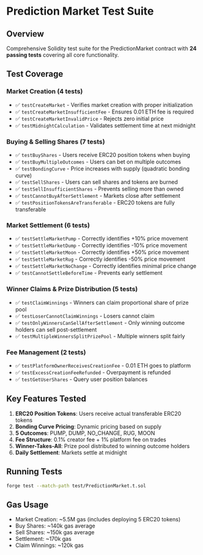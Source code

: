 # Prediction Market Test Suite

## Overview
Comprehensive Solidity test suite for the PredictionMarket contract with **24 passing tests** covering all core functionality.

## Test Coverage

### Market Creation (4 tests)
- ✅ `testCreateMarket` - Verifies market creation with proper initialization
- ✅ `testCreateMarketInsufficientFee` - Ensures 0.01 ETH fee is required
- ✅ `testCreateMarketInvalidPrice` - Rejects zero initial price
- ✅ `testMidnightCalculation` - Validates settlement time at next midnight

### Buying & Selling Shares (7 tests)
- ✅ `testBuyShares` - Users receive ERC20 position tokens when buying
- ✅ `testBuyMultipleOutcomes` - Users can bet on multiple outcomes
- ✅ `testBondingCurve` - Price increases with supply (quadratic bonding curve)
- ✅ `testSellShares` - Users can sell shares and tokens are burned
- ✅ `testSellInsufficientShares` - Prevents selling more than owned
- ✅ `testCannotBuyAfterSettlement` - Markets close after settlement
- ✅ `testPositionTokensAreTransferable` - ERC20 tokens are fully transferable

### Market Settlement (6 tests)
- ✅ `testSettleMarketPump` - Correctly identifies +10% price movement
- ✅ `testSettleMarketDump` - Correctly identifies -10% price movement
- ✅ `testSettleMarketMoon` - Correctly identifies +50% price movement
- ✅ `testSettleMarketRug` - Correctly identifies -50% price movement
- ✅ `testSettleMarketNoChange` - Correctly identifies minimal price change
- ✅ `testCannotSettleBeforeTime` - Prevents early settlement

### Winner Claims & Prize Distribution (5 tests)
- ✅ `testClaimWinnings` - Winners can claim proportional share of prize pool
- ✅ `testLoserCannotClaimWinnings` - Losers cannot claim
- ✅ `testOnlyWinnersCanSellAfterSettlement` - Only winning outcome holders can sell post-settlement
- ✅ `testMultipleWinnersSplitPrizePool` - Multiple winners split fairly

### Fee Management (2 tests)
- ✅ `testPlatformOwnerReceivesCreationFee` - 0.01 ETH goes to platform
- ✅ `testExcessCreationFeeRefunded` - Overpayment is refunded
- ✅ `testGetUserShares` - Query user position balances

## Key Features Tested

1. **ERC20 Position Tokens**: Users receive actual transferable ERC20 tokens
2. **Bonding Curve Pricing**: Dynamic pricing based on supply
3. **5 Outcomes**: PUMP, DUMP, NO_CHANGE, RUG, MOON
4. **Fee Structure**: 0.1% creator fee + 1% platform fee on trades
5. **Winner-Takes-All**: Prize pool distributed to winning outcome holders
6. **Daily Settlement**: Markets settle at midnight

## Running Tests

```bash
forge test --match-path test/PredictionMarket.t.sol
```

## Gas Usage
- Market Creation: ~5.5M gas (includes deploying 5 ERC20 tokens)
- Buy Shares: ~140k gas average
- Sell Shares: ~150k gas average
- Settlement: ~170k gas
- Claim Winnings: ~120k gas
